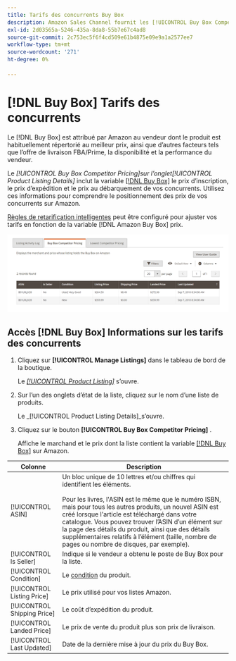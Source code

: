 ```yaml
---
title: Tarifs des concurrents Buy Box
description: Amazon Sales Channel fournit les [!UICONTROL Buy Box Competitor Pricing] pour vous aider à comprendre le positionnement des prix de vos concurrents sur Amazon.
exl-id: 2d03565a-5246-435a-8da8-55b7e67c4ad8
source-git-commit: 2c753ec5f6f4cd509e61b4875e09e9a1a2577ee7
workflow-type: tm+mt
source-wordcount: '271'
ht-degree: 0%

---
```


# [!DNL Buy Box] Tarifs des concurrents

Le [!DNL Buy Box] est attribué par Amazon au vendeur dont le produit est habituellement répertorié au meilleur prix, ainsi que d’autres facteurs tels que l’offre de livraison FBA/Prime, la disponibilité et la performance du vendeur.

Le _[!UICONTROL Buy Box Competitor Pricing]_sur l’onglet_[!UICONTROL Product Listing Details]_ inclut la variable [[!DNL Buy Box]](./buy-box-competitor-pricing.md) le prix d’inscription, le prix d’expédition et le prix au débarquement de vos concurrents. Utilisez ces informations pour comprendre le positionnement des prix de vos concurrents sur Amazon.

[Règles de retarification intelligentes](./intelligent-repricing-rules.md) peut être configuré pour ajuster vos tarifs en fonction de la variable [!DNL Amazon Buy Box] prix.

![Informations sur les tarifs des concurrents Buy Box](assets/amazon-listing-details-buy-box.png)

## Accès [!DNL Buy Box] Informations sur les tarifs des concurrents

1. Cliquez sur **[!UICONTROL Manage Listings]** dans le tableau de bord de la boutique.

   Le [_[!UICONTROL Product Listing]_](./managing-product-listings.md) s’ouvre.

1. Sur l’un des onglets d’état de la liste, cliquez sur le nom d’une liste de produits.

   Le _[!UICONTROL Product Listing Details]_s’ouvre.

1. Cliquez sur le bouton **[!UICONTROL Buy Box Competitor Pricing]** .

   Affiche le marchand et le prix dont la liste contient la variable [[!DNL Buy Box]](./buy-box-competitor-pricing.md) sur Amazon.

| Colonne | Description |
|--- |--- |
| [!UICONTROL ASIN] | Un bloc unique de 10 lettres et/ou chiffres qui identifient les éléments.<br><br>Pour les livres, l&#39;ASIN est le même que le numéro ISBN, mais pour tous les autres produits, un nouvel ASIN est créé lorsque l&#39;article est téléchargé dans votre catalogue. Vous pouvez trouver l’ASIN d’un élément sur la page des détails du produit, ainsi que des détails supplémentaires relatifs à l’élément (taille, nombre de pages ou nombre de disques, par exemple). |
| [!UICONTROL Is Seller] | Indique si le vendeur a obtenu le poste de Buy Box pour la liste. |
| [!UICONTROL Condition] | Le [condition](./product-listing-condition.md) du produit. |
| [!UICONTROL Listing Price] | Le prix utilisé pour vos listes Amazon. |
| [!UICONTROL Shipping Price] | Le coût d’expédition du produit. |
| [!UICONTROL Landed Price] | Le prix de vente du produit plus son prix de livraison. |
| [!UICONTROL Last Updated] | Date de la dernière mise à jour du prix du Buy Box. |
